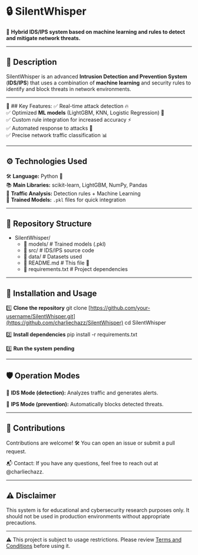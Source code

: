 # 🔒 SilentWhisper  
🚀 **Hybrid IDS/IPS system based on machine learning and rules to detect and mitigate network threats.**  

---

## 📌 Description  
SilentWhisper is an advanced **Intrusion Detection and Prevention System** (**IDS/IPS**) that uses a combination of **machine learning** and security rules to identify and block threats in network environments.  

---

🔹 ## Key Features:
✅ Real-time attack detection 🔥  
✅ Optimized **ML models** (LightGBM, KNN, Logistic Regression) 🤖  
✅ Custom rule integration for increased accuracy ⚡  
✅ Automated response to attacks 🚨  
✅ Precise network traffic classification 📊  

---

## ⚙️ Technologies Used  
🛠️ **Language:** Python 🐍  
📚 **Main Libraries:** scikit-learn, LightGBM, NumPy, Pandas  
📡 **Traffic Analysis:** Detection rules + Machine Learning  
📁 **Trained Models:** `.pkl` files for quick integration  

---

## 📂 Repository Structure

- SilentWhisper/
  - 📁 models/             # Trained models (.pkl)
  - 📁 src/                # IDS/IPS source code
  - 📁 data/               # Datasets used
  - 📄 README.md           # This file 📌
  - 📄 requirements.txt    # Project dependencies

---

## 🚀 Installation and Usage  

1️⃣ **Clone the repository**
    git clone [https://github.com/your-username/SilentWhisper.git](https://github.com/charliechazz/SilentWhisper)
    cd SilentWhisper
    
2️⃣ **Install dependencies**
    pip install -r requirements.txt
    
3️⃣ **Run the system**
    **pending**

---

## 🛡️ Operation Modes

📡 **IDS Mode (detection):** Analyzes traffic and generates alerts. 

🛑 **IPS Mode (prevention):** Automatically blocks detected threats. 

---

## 📢 Contributions

Contributions are welcome! 🛠️ You can open an issue or submit a pull request.

📬 Contact: If you have any questions, feel free to reach out at @charliechazz.

---

## ⚠️ Disclaimer

This system is for educational and cybersecurity research purposes only. It should not be used in production environments without appropriate precautions.

---

⚠️ This project is subject to usage restrictions. Please review [Terms and Conditions](https://github.com/charliechazz/SilentWhisper/blob/main/TERMS.MD) before using it.
